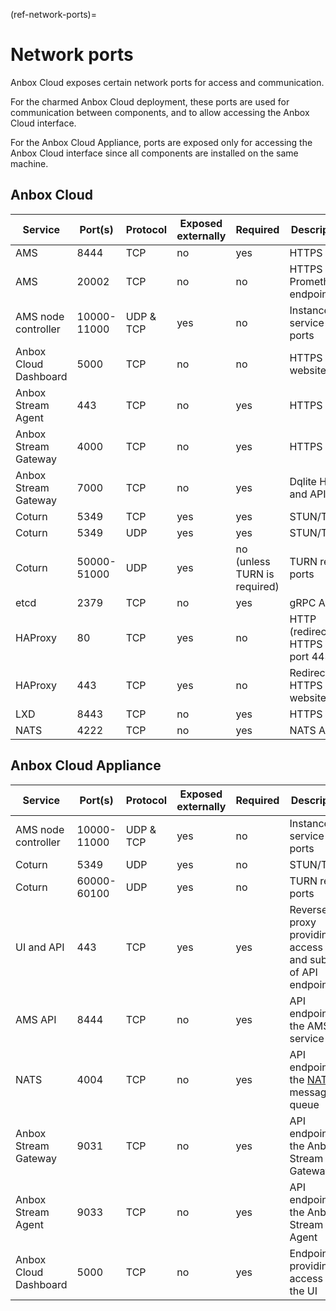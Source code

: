 (ref-network-ports)=
# Network ports

Anbox Cloud exposes certain network ports for access and communication.

For the charmed Anbox Cloud deployment, these ports are used for communication between components, and to allow accessing the Anbox Cloud interface.

For the Anbox Cloud Appliance, ports are exposed only for accessing the Anbox Cloud interface since all components are installed on the same machine.

## Anbox Cloud

| Service               | Port(s)     | Protocol  | Exposed externally | Required                     | Description                           |
|-----------------------|-------------|-----------|--------------------|------------------------------|---------------------------------------|
| AMS                   | 8444        | TCP       | no                 | yes                          | HTTPS API                             |
| AMS                   | 20002       | TCP       | no                 | no                           | HTTPS Prometheus endpoint             |
| AMS node controller   | 10000-11000 | UDP & TCP | yes                | no                           | Instance service ports                |
| Anbox Cloud Dashboard | 5000        | TCP       | no                 | no                           | HTTPS website                         |
| Anbox Stream Agent    | 443         | TCP       | no                 | yes                          | HTTPS API                             |
| Anbox Stream Gateway  | 4000        | TCP       | no                 | yes                          | HTTPS API                             |
| Anbox Stream Gateway  | 7000        | TCP       | no                 | yes                          | Dqlite HA and API                     |
| Coturn                | 5349        | TCP       | yes                | yes                          | STUN/TURN                             |
| Coturn                | 5349        | UDP       | yes                | yes                          | STUN/TURN                             |
| Coturn                | 50000-51000 | UDP       | yes                | no (unless TURN is required) | TURN relay ports                      |
| etcd                  | 2379        | TCP       | no                 | yes                          | gRPC API                              |
| HAProxy               | 80          | TCP       | yes                | no                           | HTTP (redirects to HTTPS on port 443) |
| HAProxy               | 443         | TCP       | yes                | no                           | Redirects to HTTPS website            |
| LXD                   | 8443        | TCP       | no                 | yes                          | HTTPS API                             |
| NATS                  | 4222        | TCP       | no                 | yes                          | NATS API                              |

## Anbox Cloud Appliance

| Service               | Port(s)     | Protocol  | Exposed externally | Required | Description                            |
|-----------------------|-------------|-----------|--------------------|----------|----------------------------------------|
| AMS node controller   | 10000-11000 | UDP & TCP | yes                | no       | Instance service ports                 |
| Coturn                | 5349        | UDP       | yes                | no       | STUN/TURN                              |
| Coturn                | 60000-60100 | UDP       | yes                | no       | TURN relay ports                       |
| UI and API            | 443         | TCP       | yes                | yes      | Reverse proxy providing access to UI and subset of API endpoints |
| AMS API               | 8444        | TCP       | no                 | yes      | API endpoint for the AMS service       |
| NATS                  | 4004        | TCP       | no                 | yes      | API endpoint for the [NATS](https://nats.io) message queue |
| Anbox Stream Gateway  | 9031        | TCP       | no                 | yes      | API endpoint for the Anbox Stream Gateway |
| Anbox Stream Agent    | 9033        | TCP       | no                 | yes      | API endpoint for the Anbox Stream Agent |
| Anbox Cloud Dashboard | 5000        | TCP       | no                 | yes      | Endpoint providing access to the UI    |
